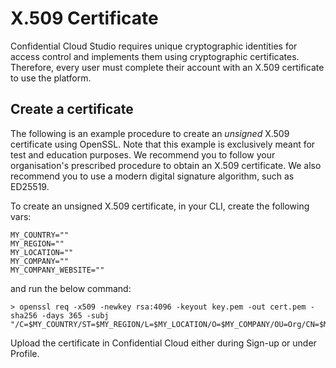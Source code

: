 # X.509 Certificate

Confidential Cloud Studio requires unique cryptographic identities for access control and  implements them using cryptographic certificates. Therefore, every user must complete their account with an X.509 certificate to use the platform.

## Create a certificate

The following is an example procedure to create an *unsigned* X.509 certificate using OpenSSL. Note that this example is exclusively meant for test and education purposes. We recommend you to follow your organisation's prescribed procedure to obtain an X.509 certificate.  We also recommend you to use a modern digital signature algorithm, such as ED25519.

To create an unsigned X.509 certificate, in your CLI, create the following vars:

```
MY_COUNTRY=""
MY_REGION=""
MY_LOCATION=""
MY_COMPANY=""
MY_COMPANY_WEBSITE=""
```

and run the below command:

```
> openssl req -x509 -newkey rsa:4096 -keyout key.pem -out cert.pem -sha256 -days 365 -subj "/C=$MY_COUNTRY/ST=$MY_REGION/L=$MY_LOCATION/O=$MY_COMPANY/OU=Org/CN=$MY_COMPANY_WEBSITE"
```

Upload the certificate in Confidential Cloud either during Sign-up or under Profile.
